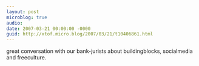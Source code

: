 ```yaml
---
layout: post
microblog: true
audio: 
date: 2007-03-21 00:00:00 -0000
guid: http://xtof.micro.blog/2007/03/21/t10406861.html
---
```

great conversation with our bank-jurists about buildingblocks, socialmedia and freeculture.
